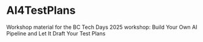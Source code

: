 # AI4TestPlans
Workshop material for the BC Tech Days 2025 workshop: Build Your Own AI Pipeline and Let It Draft Your Test Plans
